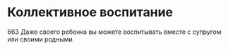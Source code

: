 # Коллективное воспитание

663 Даже своего ребенка вы можете воспитывать вместе с супругом или своими родными.
